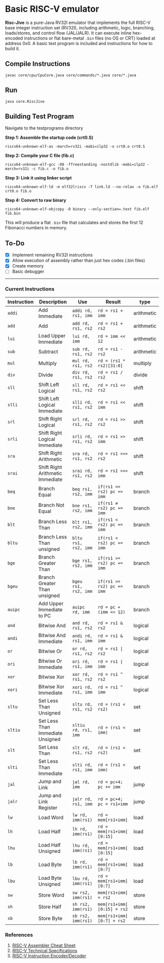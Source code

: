 # Basic RISC-V emulator



**Risc-Jive** is a pure-Java RV32I emulator that implements the full RISC-V base integer instruction set (RV32I), including arithmetic, logic, branching, loads/stores, and control flow (JAL/JALR). It can execute inline hex-encoded instructions or flat bare-metal `.bin` files (no OS or CRT) loaded at address 0x0. A basic test program is included and instructions for how to build it.


## Compile Instructions
```
javac core/cpu/CpuCore.java core/commands/*.java core/*.java
```

## Run
```
java core.RiscJive
```
## Building Test Program
Navigate to the testprograms directory

**Step 1: Assemble the startup code (crt0.S)**
```
riscv64-unknown-elf-as -march=rv32i -mabi=ilp32 -o crt0.o crt0.S
```
**Step 2: Compile your C file (fib.c)**
```
riscv64-unknown-elf-gcc -O0 -ffreestanding -nostdlib -mabi=ilp32 -march=rv32i -c fib.c -o fib.o
```
**Step 3: Link it using linker script**
```
riscv64-unknown-elf-ld -m elf32lriscv -T link.ld --no-relax -o fib.elf crt0.o fib.o
```
**Step 4: Convert to raw binary**
```
riscv64-unknown-elf-objcopy -O binary --only-section=.text fib.elf fib.bin
```
This will produce a flat `.bin` file that calculates and stores the first 12 Fibonacci numbers in memory.

## To-Do
- [x] Implement remaining RV32I instructions
- [x] Allow execution of assembly rather than just hex codes (.bin files)
- [x] Create memory
- [ ] Basic debugger

---

### Current Instructions

| Instruction | Description                   | Use                | Result                        | type      |
|-------------|-------------------------------|--------------------|-------------------------------|-------------|
| `addi`      | Add Immediate                 | `addi rd, rs1, imm`| `rd = rs1 + imm`              | arithmetic  |
| `add`      | Add                 | `add rd, rs1, rs2`| `rd = rs1 + rs2`              | arithmetic  |
| `lui`      | 	Load Upper Immediate              | `lui rd, imm`| `rd = imm << 12`              | arithmetic  |
| `sub`      | 	Subtract                 | `sub rd, rs1, rs2`| `rd = rs1 - rs2`              | arithmetic  |
| `mul`      | 	Multiply                 | `mul rd, rs1, rs2`| `rd = (rs1 * rs2)[31:0]`              | multiply  |
| `div`      | 	Divide                 | `div rd, rs1, rs2`| `rd = rs1 / rs2`              | divide  |
| `sll`      | Shift Left Logical                | `sll rd, rs1, rs2`| `rd = rs1 << rs2`              | shift  |
| `slli`      | Shift Left Logical Immediate               | `slli rd, rs1, rs2`| `rd = rs1 << imm`              | shift  |
| `srl`      | Shift Right Logical                | `srl rd, rs1, rs2`| `rd = rs1 >> rs2`              | shift  |
| `srli`      | Shift Right Logical Immediate                | `srli rd, rs1, rs2`| `rd = rs1 >> imm`              | shift  |
| `sra`      | Shift Right Arithmetic                 | `sra rd, rs1, rs2`| `rd = rs1 >>> rs2`              | shift  |
| `srai`      | Shift Right Arithmetic  Immediate                | `srai rd, rs1, rs2`| `rd = rs1 >>> imm`              | shift  |
| `beq`      | Branch Equal                | `beq rs1, rs2, imm`| `if(rs1 == rs2) pc += imm`              | branch  |
| `bne`      | Branch Not Equal                | `bne rs1, rs2, imm`| `if(rs1 ≠ rs2) pc += imm`              | branch  |
| `blt`      | Branch Less Than              | `blt rs1, rs2, imm`| `if(rs1 < rs2) pc += imm`              | branch  | 
| `bltu`      | Branch Less Than unsigned            | `bltu rs1, rs2, imm`| `if(rs1 < rs2) pc += imm`              | branch  | 
| `bge`      | Branch Greater Than              | `bge rs1, rs2, imm`| `if(rs1 >= rs2) pc += imm`              | branch  | 
| `bgeu`      | Branch Greater Than unsigned             | `bgeu rs1, rs2, imm`| `if(rs1 >= rs2) pc += imm`              | branch  | 
| `auipc`      | Add Upper Immediate to PC             | `auipc rd, imm`| `rd = pc + (imm << 12)`              | branch  | 
| `and`      | Bitwise And                | `and rd, rs1, rs2`| `rd = rs1 & rs2`              | logical  |
| `andi`      | Bitwise And Immediate                | `andi rd, rs1, imm`| `rd = rs1 & imm`              | logical  |
| `or`      | Bitwise Or                | `or rd, rs1, rs2`| `rd = rs1 \| rs2`              | logical  |
| `ori`      | Bitwise Or Immediate                | `ori rd, rs1, imm`| `rd = rs1 \| imm`              | logical  |
| `xor`      | Bitwise Xor                | `xor rd, rs1, rs2`| `rd = rs1 ^ rs2`              | logical  |
| `xori`      | Bitwise Xor Immediate                | `xori rd, rs1, imm`| `rd = rs1 ^ imm`              | logical  |
| `sltu`      | Set Less Than Unsigned        | `sltu rd, rs1, rs2`| `rd = (rs1 < rs2)`              | set  |
| `sltiu`      | Set Less Than Immediate Unsigned        | `sltiu rd, rs1, imm`| `rd = (rs1 < imm)`              | set  |
| `slt`      | Set Less Than        | `slt rd, rs1, rs2`| `rd = (rs1 < rs2)`              | set  |
| `slti`      | Set Less Than Immediate        | `slti rd, rs1, imm`| `rd = (rs1 < imm)`              | set  |
| `jal`      | Jump and Link        | `jal rd, imm`| `rd = pc+4; pc += imm`              | 	jump  |
| `jalr`      | Jump and Link Register        | `jalr rd, rs1, imm`| `rd = pc+4; pc = rs1+imm`              | 	jump  |
| `lw`      | Load Word                 | `lw rd, imm(rs1)`| `rd = mem[rs1+imm]`              | 	load  |
| `lh`      | Load Half                 | `lh rd, imm(rs1)`| `rd = mem[rs1+imm][0:15]`              | 	load  |
| `lhu`      | Load Half Unsigned                 | `lhu rd, imm(rs1)`| `rd = mem[rs1+imm][0:15]`              | 	load  |
| `lb`      | Load Byte                 | `lb rd, imm(rs1)`| `rd = mem[rs1+imm][0:7]`              | 	load  |
| `lbu`      | Load Byte Unsigned                 | `lbu rd, imm(rs1)`| `rd = mem[rs1+imm][0:7]`              | 	load  |
| `sw`      | Store Word                 | `sw rs2, imm(rs1)`| `mem[rs1+imm] = rs2`              | 	store  |
| `sh`      | Store Half                 | `sh rs2, imm(rs1)`| `mem[rs1+imm][0:15] = rs2`              | 	store  |
| `sb`      | Store Byte                 | `sb rs2, imm(rs1)`| `mem[rs1+imm][0:7] = rs2`              | 	store  |


### References
1. [RISC-V Assembler Cheat Sheet](https://projectf.io)  
2. [RISC-V Technical Specifications](https://riscv.org/technical/specifications/)
3. [RISC-V Instruction Encoder/Decoder](https://luplab.gitlab.io/rvcodecjs/)
